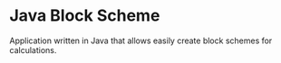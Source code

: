 # Java Block Scheme
Application written in Java that allows easily create block schemes for calculations.